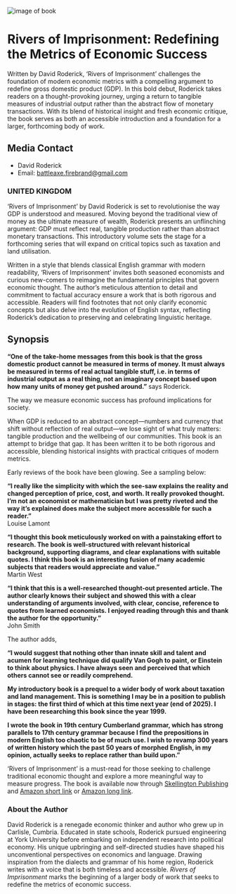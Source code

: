 ![image of book](https://dmr104.github.io/whisper/images/FromFlier.png)

# Rivers of Imprisonment: Redefining the Metrics of Economic Success

Written by David Roderick, ‘Rivers of Imprisonment’ challenges the foundation of modern economic metrics with a compelling argument to redefine gross domestic product (GDP). In this bold debut, Roderick takes readers on a thought-provoking journey, urging a return to tangible measures of industrial output rather than the abstract flow of monetary transactions. With its blend of historical insight and fresh economic critique, the book serves as both an accessible introduction and a foundation for a larger, forthcoming body of work.

## Media Contact
- David Roderick
- Email: battleaxe.firebrand@gmail.com

### UNITED KINGDOM

‘Rivers of Imprisonment’ by David Roderick is set to revolutionise the way GDP is understood and measured. Moving beyond the traditional view of money as the ultimate measure of wealth, Roderick presents an unflinching argument: GDP must reflect real, tangible production rather than abstract monetary transactions. This introductory volume sets the stage for a forthcoming series that will expand on critical topics such as taxation and land utilisation.

Written in a style that blends classical English grammar with modern readability, ‘Rivers of Imprisonment’ invites both seasoned economists and curious new-comers to reimagine the fundamental principles that govern economic thought. The author’s meticulous attention to detail and commitment to factual accuracy ensure a work that is both rigorous and accessible. Readers will find footnotes that not only clarify economic concepts but also delve into the evolution of English syntax, reflecting Roderick’s dedication to preserving and celebrating linguistic heritage.

## Synopsis

**“One of the take-home messages from this book is that the gross domestic product cannot be measured in terms of money. It must always be measured in terms of real actual tangible stuff, i.e.  in terms of industrial output as a real thing, not an imaginary concept based upon how many units of money get pushed around.”** says Roderick.

The way we measure economic success has profound implications for society.  

When GDP is reduced to an abstract concept—numbers and currency that shift without reflection of real output—we lose sight of what truly matters: tangible production and the wellbeing of our communities. This book is an attempt to bridge that gap. It has been written it to be both rigorous and accessible, blending historical insights with practical critiques of modern metrics.  

Early reviews of the book have been glowing. See a sampling below:

**“I really like the simplicity with which the see-saw explains the reality and changed perception of price, cost, and worth. It really provoked thought. I’m not an economist or mathematician but I was pretty riveted and the way it’s explained does make the subject more accessible for such a reader.”**  
Louise Lamont

**“I thought this book meticulously worked on with a painstaking effort to research. The book is well-structured with relevant historical background, supporting diagrams, and clear explanations with suitable quotes. I think this book is an interesting fusion of many academic subjects that readers would appreciate and value.”**  
Martin West

**“I think that this is a well-researched thought-out presented article. The author clearly knows their subject and showed this with a clear understanding of arguments involved, with clear, concise, reference to quotes from learned economists. I enjoyed reading through this and thank the author for the opportunity.”**  
John Smith

The author adds,  

**“I would suggest that nothing other than innate skill and talent and acumen for learning technique did qualify Van Gogh to paint, or Einstein to think about physics.  I have always seen and perceived that which others cannot see or readily comprehend.** 

**My introductory book is a prequel to a wider body of work about taxation and land management.  This is something I may be in a position to publish in stages: the first third of which at this time next year (end of 2025). I have been researching this book since the year 1999.**

**I wrote the book in 19th century Cumberland grammar, which has strong parallels to 17th century grammar because I find the prepositions in modern English too chaotic to be of much use.  I wish to revamp 300 years of written history which the past 50 years of morphed English, in my opinion, actually seeks to replace rather than build upon.”**

‘Rivers of Imprisonment’ is a must-read for those seeking to challenge traditional economic thought and explore a more meaningful way to measure progress. The book is available now through [Skellington Publishing](https://dmr104.github.io/skellington/index.html) and [Amazon short link](https://amzn.eu/d/df0guV4) or [Amazon long link](https://www.amazon.co.uk/Rivers-Imprisonment-Introduction-Political-Economy/dp/B0DNBGXXBS).

### About the Author
David Roderick is a renegade economic thinker and author who grew up in Carlisle, Cumbria. Educated in state schools, Roderick pursued engineering at York University before embarking on independent research into political economy. His unique upbringing and self-directed studies have shaped his unconventional perspectives on economics and language.  Drawing inspiration from the dialects and grammar of his home region, Roderick writes with a voice that is both timeless and accessible.  _Rivers of Imprisonment_ marks the beginning of a larger body of work that seeks to redefine the metrics of economic success.
